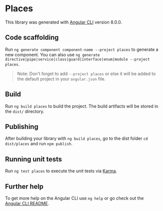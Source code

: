 # Places

This library was generated with [Angular CLI](https://github.com/angular/angular-cli) version 8.0.0.

## Code scaffolding

Run `ng generate component component-name --project places` to generate a new component. You can also use `ng generate directive|pipe|service|class|guard|interface|enum|module --project places`.
> Note: Don't forget to add `--project places` or else it will be added to the default project in your `angular.json` file. 

## Build

Run `ng build places` to build the project. The build artifacts will be stored in the `dist/` directory.

## Publishing

After building your library with `ng build places`, go to the dist folder `cd dist/places` and run `npm publish`.

## Running unit tests

Run `ng test places` to execute the unit tests via [Karma](https://karma-runner.github.io).

## Further help

To get more help on the Angular CLI use `ng help` or go check out the [Angular CLI README](https://github.com/angular/angular-cli/blob/master/README.md).
